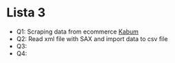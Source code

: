 # Lista 3

- Q1: Scraping data from ecommerce [Kabum](http://kabum.com.br)
- Q2: Read xml file with SAX and import data to csv file
- Q3: 
- Q4: 
